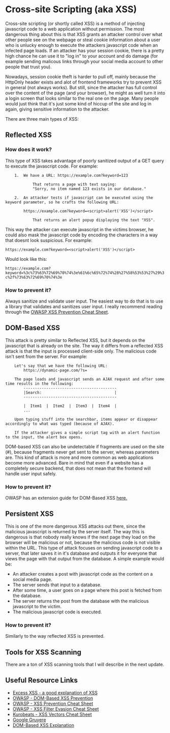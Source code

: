 # Cross-site Scripting (aka XSS)

Cross-site scripting (or shortly called XSS) is a method of injecting javascript code to a web application without permission. The most dangerous thing about this is that XSS grants an attacker control over what other people see on the webpage or steal cookie information about a user who is unlucky enough to execute the attackers javascript code when an infected page loads. If an attacker has your session cookie, there is a pretty high chance he can use it to "log in" to your account and do damage (for example sending malicous links through your social media account to other people that trust you). 

Nowadays, session cookie theft is harder to pull off, mainly because the HttpOnly header exists and alot of frontend frameworks try to prevent XSS in general (not always works). But still, since the attacker has full control over the content of the page (and your browser), he might as well turn it into a login screen that looks similar to the real one on the page. Many people would just think that it's just some kind of hiccup of the site and log in again, giving sensitive information to the attacker.

There are three main types of XSS:

## Reflected XSS

### How does it work?

This type of XSS takes advantage of poorly sanitized output of a GET query to execute the javascript code. For example:
```
    1.  We have a URL: https://example.com?keyword=123

            That returns a page with text saying:
            "Sorry, no item named 123 exists in our database."

    2.  An attacker tests if javascript can be executed using the keyword parameter, so he crafts the following URL:

        https://example.com?keyword=<script>alert('XSS')</script>

            That returns an alert popup displaying the text "XSS".
```

This way the attacker can execute javascript in the victims browser, he could also mask the javascript code by encoding the characters in a way that doesnt look suspicious. For example:

`https://example.com?keyword=<script>alert('XSS')</script>` 

Would look like this: 

`https://example.com?keyword=%3c%73%63%72%69%70%74%3e%61%6c%65%72%74%28%27%58%53%53%27%29%3c%2f%73%63%72%69%70%74%3e`

### How to prevent it?

Always sanitize and validate user input. The easiest way to do that is to use a library that validates and sanitizes user input. I really recommend reading through the [OWASP XSS Prevention Cheat Sheet](https://cheatsheetseries.owasp.org/cheatsheets/Cross_Site_Scripting_Prevention_Cheat_Sheet.html).

## DOM-Based XSS

This attack is pretty similar to Reflected XSS, but it depends on the javascript that is already on the site. The way it differs from a reflected XSS attack is that the input is processed client-side only. The malicious code isn't sent from the server. For example:

```
    Let's say that we have the following URL:
        https://dynamic-page.com/?s=

    The page loads and javascript sends an AJAX request and after some time results in the following:
        -----------------------------------------
        |Search:                                |
        -----------------------------------------

        |  Item1  |  Item2  |  Item3  |  Item4  |
        ...

    Upon typing stuff into the searchbar, items appear or disappear accordingly to what was typed (because of AJAX).

    If the attacker gives a simple script tag with an alert function to the input, the alert box opens.
```

DOM-based XSS can also be undetectable if fragments are used on the site (#), because fragments never get sent to the server, whereas parameters are. This kind of attack is more and more common as web applications become more advanced. Bare in mind that even if a website has a completely secure backend, that does not mean that the frontend will handle user input safely.

### How to prevent it?

OWASP has an extension guide for DOM-Based XSS [here.](https://cheatsheetseries.owasp.org/cheatsheets/DOM_based_XSS_Prevention_Cheat_Sheet.html)

## Persistent XSS

This is one of the more dangerous XSS attacks out there, since the malicious javascript is returned by the server itself. The way this is dangerous is that nobody really knows if the next page they load on the browser will be malicious or not, because the malicious code is not visible within the URL. This type of attack focuses on sending javascript code to a server, that later saves it in it's database and outputs it for everyone that views the page with that output from the database. A simple example would be:

- An attacker creates a post with javascript code as the content on a social media page.
- The server sends that input to a database.
- After some time, a user goes on a page where this post is fetched from the database.
- The server returns the post from the database with the malicious javascript to the victim.
- The malicious javascript code is executed.

### How to prevent it?

Similarly to the way reflected XSS is prevented.

## Tools for XSS Scanning

There are a ton of XSS scanning tools that I will describe in the next update.

## Useful Resource Links

- [Excess XSS - a good explanation of XSS](https://excess-xss.com/)
- [OWASP - DOM-Based XSS Prevention](https://cheatsheetseries.owasp.org/cheatsheets/DOM_based_XSS_Prevention_Cheat_Sheet.html)
- [OWASP - XSS Prevention Cheat Sheet](https://cheatsheetseries.owasp.org/cheatsheets/Cross_Site_Scripting_Prevention_Cheat_Sheet.html)
- [OWASP - XSS Filter Evasion Cheat Sheet](https://owasp.org/www-community/xss-filter-evasion-cheatsheet)
- [Kurobeats - XSS Vectors Cheat Sheet](https://gist.github.com/kurobeats/9a613c9ab68914312cbb415134795b45)
- [Google Gruyere](https://google-gruyere.appspot.com/)
- [DOM-Based XSS Explanation](http://www.webappsec.org/projects/articles/071105.shtml)

